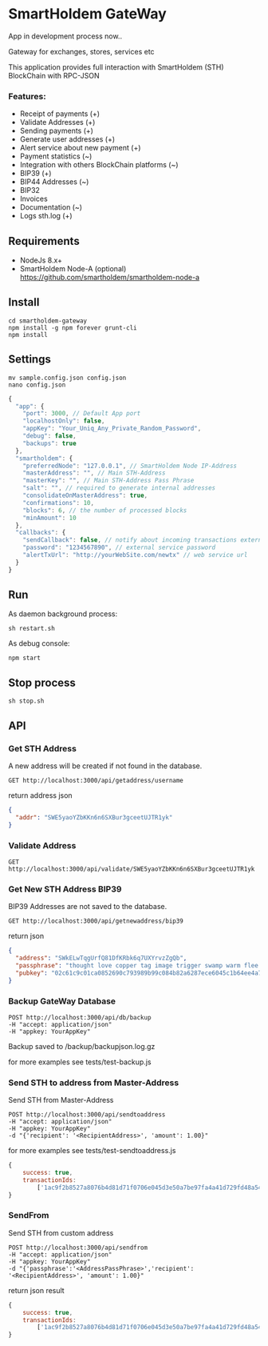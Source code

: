 # SmartHoldem GateWay

App in development process now..

Gateway for exchanges, stores, services etc

This application provides full interaction with SmartHoldem (STH) BlockChain with RPC-JSON

### Features:

- Receipt of payments (+)
- Validate Addresses (+)
- Sending payments (+)
- Generate user addresses (+)
- Alert service about new payment (+)
- Payment statistics (~)
- Integration with others BlockChain platforms (~)
- BIP39 (+)
- BIP44 Addresses (~)
- BIP32
- Invoices
- Documentation (~)
- Logs sth.log (+)

## Requirements

- NodeJs 8.x+
- SmartHoldem Node-A (optional) https://github.com/smartholdem/smartholdem-node-a

## Install

```shell
cd smartholdem-gateway
npm install -g npm forever grunt-cli
npm install
````

## Settings

```shell
mv sample.config.json config.json
nano config.json
```


```javascript
{
  "app": {
    "port": 3000, // Default App port
    "localhostOnly": false,
    "appKey": "Your_Uniq_Any_Private_Random_Password",
    "debug": false,
    "backups": true
  },
  "smartholdem": {
    "preferredNode": "127.0.0.1", // SmartHoldem Node IP-Address
    "masterAddress": "", // Main STH-Address
    "masterKey": "", // Main STH-Address Pass Phrase
    "salt": "", // required to generate internal addresses
    "consolidateOnMasterAddress": true,
    "confirmations": 10,
    "blocks": 6, // the number of processed blocks
    "minAmount": 10
  },
  "callbacks": {
    "sendCallback": false, // notify about incoming transactions external service
    "password": "1234567890", // external service password
    "alertTxUrl": "http://yourWebSite.com/newtx" // web service url
  }
}
```

## Run

As daemon background process:

```shell
sh restart.sh
```

As debug console:

```shell
npm start
```

## Stop process

```shell
sh stop.sh
```

## API

### Get STH Address

A new address will be created if not found in the database.

```shell
GET http://localhost:3000/api/getaddress/username
```

return address json

```json
{
  "addr": "SWE5yaoYZbKKn6n6SXBur3gceetUJTR1yk"
}
```

### Validate Address

```shell
GET http://localhost:3000/api/validate/SWE5yaoYZbKKn6n6SXBur3gceetUJTR1yk
```

### Get New STH Address BIP39

BIP39 Addresses are not saved to the database.

```shell
GET http://localhost:3000/api/getnewaddress/bip39
```

return json

```json
{
  "address": "SWkELwTqgUrfQ81DfKRbk6q7UXYrvzZgQb",
  "passphrase": "thought love copper tag image trigger swamp warm flee crunch input direct",
  "pubkey": "02c61c9c01ca0852690c793989b99c084b82a6287ece6045c1b64ee4a7d4daac0d"
}
```

### Backup GateWay Database

```shell
POST http://localhost:3000/api/db/backup
-H "accept: application/json"
-H "appkey: YourAppKey"
```

Backup saved to /backup/backupjson.log.gz

for more examples see tests/test-backup.js

### Send STH to address from Master-Address

Send STH from Master-Address

```shell
POST http://localhost:3000/api/sendtoaddress
-H "accept: application/json"
-H "appkey: YourAppKey"
-d "{'recipient': '<RecipientAddress>', 'amount': 1.00}"
```

for more examples see tests/test-sendtoaddress.js

```javascript
{
    success: true,
    transactionIds:
        ['1ac9f2b8527a8076b4d81d71f0706e045d3e50a7be97fa4a41d729fd48a54831']
}
```

### SendFrom

Send STH from custom address

```shell
POST http://localhost:3000/api/sendfrom
-H "accept: application/json"
-H "appkey: YourAppKey"
-d "{'passphrase':'<AddressPassPhrase>','recipient': '<RecipientAddress>', 'amount': 1.00}"
```

return json result

```javascript
{
    success: true,
    transactionIds:
        ['1ac9f2b8527a8076b4d81d71f0706e045d3e50a7be97fa4a41d729fd48a54831']
}
```
